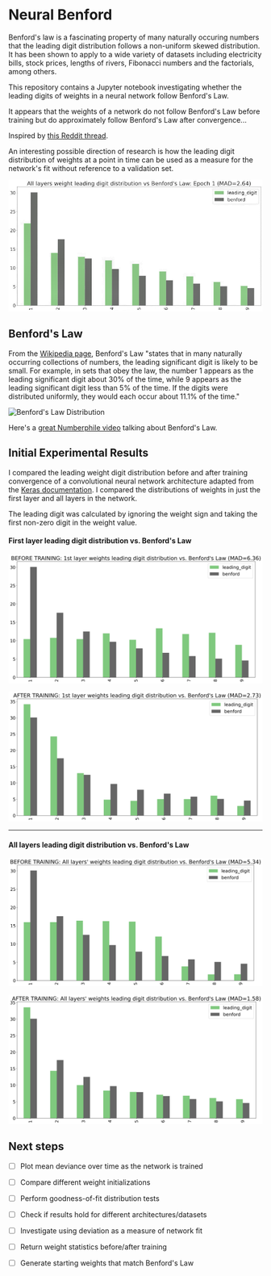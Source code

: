 # Neural Benford
Benford's law is a fascinating property of many naturally occuring numbers that the leading digit distribution follows a non-uniform skewed distribution. It has been shown to apply to a wide variety of datasets including electricity bills, stock prices, lengths of rivers, Fibonacci numbers and the factorials, among others.

This repository contains a Jupyter notebook investigating whether the leading digits of weights in a neural network follow Benford's Law.

It appears that the weights of a network do not follow Benford's Law before training but do approximately follow Benford's Law after convergence...

Inspired by [this Reddit thread](https://www.reddit.com/r/learnmachinelearning/comments/ibesos/the_weights_of_my_first_hidden_layer_start_to/).

An interesting possible direction of research is how the leading digit distribution of weights at a point in time can be used as a measure for the network's fit without reference to a validation set.

![Neural Benford](https://github.com/alxcnwy/neuralbenford/blob/master/plots/benford.gif?raw=true)

## Benford's Law
From the [Wikipedia page](https://en.wikipedia.org/wiki/Benford%27s_law), Benford's Law "states that in many naturally occurring collections of numbers, the leading significant digit is likely to be small. For example, in sets that obey the law, the number 1 appears as the leading significant digit about 30% of the time, while 9 appears as the leading significant digit less than 5% of the time. If the digits were distributed uniformly, they would each occur about 11.1% of the time."

![Benford's Law Distribution](https://upload.wikimedia.org/wikipedia/commons/thumb/4/46/Rozklad_benforda.svg/768px-Rozklad_benforda.svg.png)

Here's a [great Numberphile video](https://www.youtube.com/watch?v=XXjlR2OK1kM) talking about Benford's Law.


## Initial Experimental Results
I compared the leading weight digit distribution before and after training convergence of a convolutional neural network architecture adapted from the [Keras documentation](https://keras.io/examples/vision/mnist_convnet/). I compared the distributions of weights in just the first layer and all layers in the network. 

The leading digit was calculated by ignoring the weight sign and taking the first non-zero digit in the weight value.

#### First layer leading digit distribution vs. Benford's Law

![Before training](https://github.com/alxcnwy/neuralbenford/blob/master/plots/before_layer1.jpg?raw=true)

![After training](https://github.com/alxcnwy/neuralbenford/blob/master/plots/after_layer1.jpg?raw=true)

___

#### All layers leading digit distribution vs. Benford's Law

![Before training](https://github.com/alxcnwy/neuralbenford/blob/master/plots/before_layers.jpg?raw=true)

![After training](https://github.com/alxcnwy/neuralbenford/blob/master/plots/after_layers.jpg?raw=true)


## Next steps
- [ ] Plot mean deviance over time as the network is trained
- [ ] Compare different weight initializations
- [ ] Perform goodness-of-fit distribution tests 
- [ ] Check if results hold for different architectures/datasets
- [ ] Investigate using deviation as a measure of network fit
- [ ] Return weight statistics before/after training
- [ ] Generate starting weights that match Benford's Law

